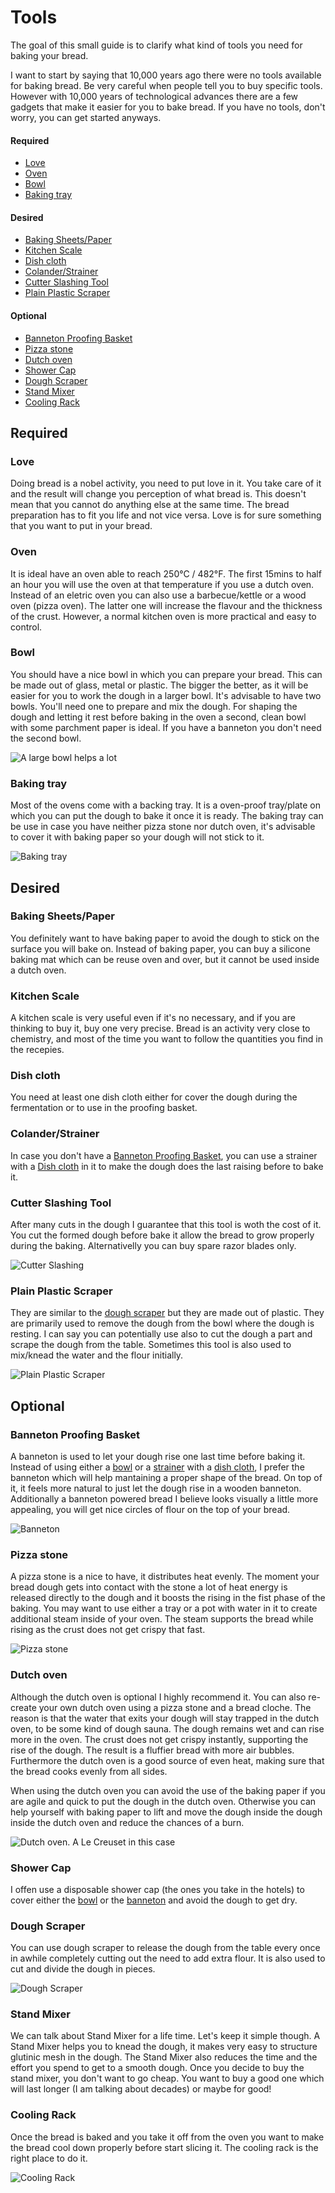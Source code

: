 # Tools

The goal of this small guide is to clarify what kind of tools you need for baking your bread.

I want to start by saying that 10,000 years ago there were no tools available for baking bread.
Be very careful when people tell you to buy specific tools.
However with 10,000 years of technological advances there are a few gadgets that make it easier for you to bake bread.
If you have no tools, don't worry, you can get started anyways.

#### Required
* [Love](#love)
* [Oven](#oven)
* [Bowl](#bowl)
* [Baking tray](#baking-tray)

#### Desired
* [Baking Sheets/Paper](#baking-sheetspaper)
* [Kitchen Scale](#kitchen-scale)
* [Dish cloth](#dish-cloth)
* [Colander/Strainer](#colanderstrainer)
* [Cutter Slashing Tool](#cutter-slashing-tool)
* [Plain Plastic Scraper](#plain-plastic-scraper)

#### Optional
* [Banneton Proofing Basket](#banneton-proofing-basket)
* [Pizza stone](#pizza-stone)
* [Dutch oven](#dutch-oven)
* [Shower Cap](#shower-cap)
* [Dough Scraper](#dough-scraper)
* [Stand Mixer](#stand-mixer)
* [Cooling Rack](#cooling-rack)

## Required

### Love
Doing bread is a nobel activity, you need to put love in it. You take care of it and the result will change you perception of what bread is. This doesn't mean that you cannot do anything else at the same time. The bread preparation has to fit you life and not vice versa. Love is for sure something that you want to put in your bread.

### Oven
It is ideal have an oven able to reach 250°C / 482°F. The first 15mins to half an hour you will use the oven at that temperature if you use a dutch oven.
Instead of an eletric oven you can also use a barbecue/kettle or a wood oven (pizza oven). The latter one will increase the flavour and the thickness of the crust. However, a normal kitchen oven is more practical and easy to control.

### Bowl
You should have a nice bowl in which you can prepare your bread. This can be made out of glass, metal or plastic.
The bigger the better, as it will be easier for you to work the dough in a larger bowl.
It's advisable to have two bowls. You'll need one to prepare and mix the dough.
For shaping the dough and letting it rest before baking in the oven a second, clean bowl with some parchment paper is ideal.
If you have a banneton you don't need the second bowl.

![A large bowl helps a lot](../images/tools-bowl.jpg)

### Baking tray
Most of the ovens come with a backing tray. It is a oven-proof tray/plate on which you can put the dough to bake it once it is ready.
The baking tray can be use in case you have neither pizza stone nor dutch oven, it's advisable to cover it with baking paper so your dough will not stick to it.

![Baking tray](../images/tools-baking-tray.jpg)

## Desired

### Baking Sheets/Paper
You definitely want to have baking paper to avoid the dough to stick on the surface you will bake on. Instead of baking paper, you can buy a silicone baking mat which can be reuse oven and over, but it cannot be used inside a dutch oven.

### Kitchen Scale
A kitchen scale is very useful even if it's no necessary, and if you are thinking to buy it, buy one very precise. Bread is an activity very close to chemistry, and most of the time you want to follow the quantities you find in the recepies.

### Dish cloth
You need at least one dish cloth either for cover the dough during the fermentation or to use in the proofing basket.

### Colander/Strainer
In case you don't have a [Banneton Proofing Basket](#banneton-proofing-basket), you can use a strainer with a [Dish cloth](#dish-cloth) in it to make the dough does the last raising before to bake it.

### Cutter Slashing Tool
After many cuts in the dough I guarantee that this tool is woth the cost of it. You cut the formed dough before bake it allow the bread to grow properly during the baking. Alternativelly you can buy spare razor blades only.

![Cutter Slashing](../images/tools-cutter-slashing.jpg)

### Plain Plastic Scraper
They are similar to the [dough scraper](#dough-scraper) but they are made out of plastic. They are primarily used to remove the dough from the bowl where the dough is resting. I can say you can potentially use also to cut the dough a part and scrape the dough from the table.
Sometimes this tool is also used to mix/knead the water and the flour initially.

![Plain Plastic Scraper](../images/tools-plain-plastic-scraper.jpg)

## Optional

### Banneton Proofing Basket
A banneton is used to let your dough rise one last time before baking it.
Instead of using either a [bowl](#bowl) or a [strainer](#colanderstrainer) with a [dish cloth](#dish-cloth), I prefer the banneton which will help mantaining a proper shape of the bread.
On top of it, it feels more natural to just let the dough rise in a wooden banneton.
Additionally a banneton powered bread I believe looks visually a little more appealing, you will get nice circles of flour on the top of your bread.

![Banneton](../images/tools-banneton-proofing-basket.jpg)

### Pizza stone
A pizza stone is a nice to have, it distributes heat evenly. The moment your bread dough gets into contact with the stone a lot of heat energy is released directly to the dough and it boosts the rising in the fist phase of the baking.
You may want to use either a tray or a pot with water in it to create additional steam inside of your oven. The steam supports the bread while rising as the crust does not get crispy that fast.

![Pizza stone](../images/pizza-stone.jpg)

### Dutch oven
Although the dutch oven is optional I highly recommend it.
You can also re-create your own dutch oven using a pizza stone and a bread cloche.
The reason is that the water that exits your dough will stay trapped in the dutch oven, to be some kind of dough sauna. The dough remains wet and can rise more in the oven.
The crust does not get crispy instantly, supporting the rise of the dough. The result is a fluffier bread with more air bubbles.
Furthermore the dutch oven is a good source of even heat, making sure that the bread cooks evenly from all sides.

When using the dutch oven you can avoid the use of the baking paper if you are agile and quick to put the dough in the dutch oven. Otherwise you can help yourself with baking paper to lift and move the dough inside the dough inside the dutch oven and reduce the chances of a burn.

![Dutch oven. A Le Creuset in this case](../images/dutch-oven.jpg)

### Shower Cap
I offen use a disposable shower cap (the ones you take in the hotels) to cover either the [bowl](#bowl) or the [banneton](#banneton-proofing-basket) and avoid the dough to get dry.

### Dough Scraper
You can use dough scraper to release the dough from the table every once in awhile completely cutting out the need to add extra flour. It is also used to cut and divide the dough in pieces.

![Dough Scraper](../images/tools-dough-scraper.jpg)

### Stand Mixer
We can talk about Stand Mixer for a life time. Let's keep it simple though. A Stand Mixer helps you to knead the dough, it makes very easy to structure glutinic mesh in the dough. The Stand Mixer also reduces the time and the effort you spend to get to a smooth dough.
Once you decide to buy the stand mixer, you don't want to go cheap. You want to buy a good one which will last longer (I am talking about decades) or maybe for good!

### Cooling Rack
Once the bread is baked and you take it off from the oven you want to make the bread cool down properly before start slicing it. The cooling rack is the right place to do it.

![Cooling Rack](../images/tools-cooling-rack.png)
